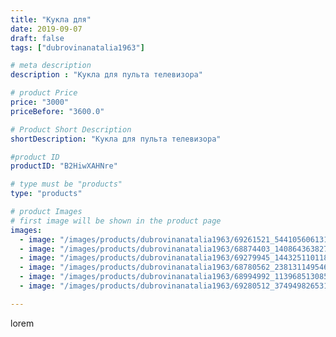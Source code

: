 ```yaml
---
title: "Кукла для"
date: 2019-09-07
draft: false
tags: ["dubrovinanatalia1963"]

# meta description
description : "Кукла для пульта телевизора"

# product Price
price: "3000"
priceBefore: "3600.0"

# Product Short Description
shortDescription: "Кукла для пульта телевизора"

#product ID
productID: "B2HiwXAHNre"

# type must be "products"
type: "products"

# product Images
# first image will be shown in the product page
images:
  - image: "/images/products/dubrovinanatalia1963/69261521_544105606131780_4597244096711521858_n.jpg"
  - image: "/images/products/dubrovinanatalia1963/68874403_140864363827389_5510113124232956614_n.jpg"
  - image: "/images/products/dubrovinanatalia1963/69279945_144325110118064_1222964844955688874_n.jpg"
  - image: "/images/products/dubrovinanatalia1963/68780562_2381311495460495_8129081245658160567_n.jpg"
  - image: "/images/products/dubrovinanatalia1963/68994992_113968513085509_144241363806537244_n.jpg"
  - image: "/images/products/dubrovinanatalia1963/69280512_374949826531535_4139311077018258720_n.jpg"

---
```

lorem
